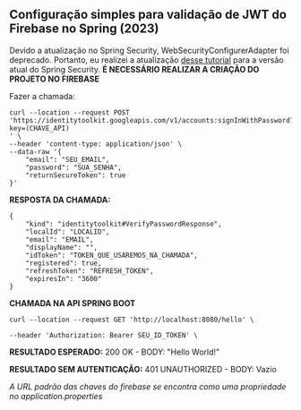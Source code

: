 ## Configuração simples para validação de JWT do Firebase no Spring (2023)
Devido a atualização no Spring Security, WebSecurityConfigurerAdapter foi deprecado. Portanto, eu realizei a atualização [desse tutorial](https://medium.com/comsystoreply/authentication-with-firebase-auth-and-spring-security-fcb2c1dc96d) para a versão atual do Spring Security.
**É NECESSÁRIO REALIZAR A CRIAÇÃO DO PROJETO NO FIREBASE**

Fazer a chamada:

    curl --location --request POST 'https://identitytoolkit.googleapis.com/v1/accounts:signInWithPassword?key=(CHAVE_API)
    ' \
    --header 'content-type: application/json' \
    --data-raw '{
        "email": "SEU_EMAIL",
        "password": "SUA_SENHA",
        "returnSecureToken": true
    }'

**RESPOSTA DA CHAMADA:**

    {
        "kind": "identitytoolkit#VerifyPasswordResponse",
        "localId": "LOCALID",
        "email": "EMAIL",
        "displayName": "",
        "idToken": "TOKEN_QUE_USAREMOS_NA_CHAMADA",
        "registered": true,
        "refreshToken": "REFRESH_TOKEN",
        "expiresIn": "3600"
    }

**CHAMADA NA API SPRING BOOT**

    curl --location --request GET 'http://localhost:8080/hello' \
    
    --header 'Authorization: Bearer SEU_ID_TOKEN' \

**RESULTADO ESPERADO:** 200 OK - BODY: "Hello World!"


**RESULTADO SEM AUTENTICAÇÃO:** 401 UNAUTHORIZED - BODY: Vazio

_A URL padrão das chaves do firebase se encontra como uma propriedade no application.properties_
